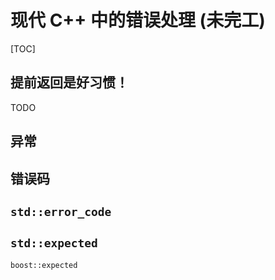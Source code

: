 # 现代 C++ 中的错误处理 (未完工)

[TOC]

## 提前返回是好习惯！

TODO

## 异常

## 错误码

## `std::error_code`

## `std::expected`

`boost::expected`
